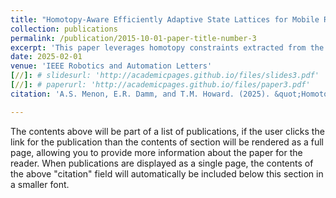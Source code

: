 ```yaml
---
title: "Homotopy-Aware Efficiently Adaptive State Lattices for Mobile Robot Motion Planning in Cluttered Environments"
collection: publications
permalink: /publication/2015-10-01-paper-title-number-3
excerpt: 'This paper leverages homotopy constraints extracted from the robot's environment in order to provide motion plans that ease the burden of path-following controllers for mobile robot navigation'
date: 2025-02-01
venue: 'IEEE Robotics and Automation Letters'
[//]: # slidesurl: 'http://academicpages.github.io/files/slides3.pdf'
[//]: # paperurl: 'http://academicpages.github.io/files/paper3.pdf'
citation: 'A.S. Menon, E.R. Damm, and T.M. Howard. (2025). &quot;Homotopy-Aware Efficiently Adaptive State Lattices for Mobile Robot Motion Planning in Cluttered Environments&quot; <i>IEEE Robotics and Automation Letters</i>. vol 10, no. 2, pp. 947-954.'

---
```


The contents above will be part of a list of publications, if the user clicks the link for the publication than the contents of section will be rendered as a full page, allowing you to provide more information about the paper for the reader. When publications are displayed as a single page, the contents of the above "citation" field will automatically be included below this section in a smaller font.
